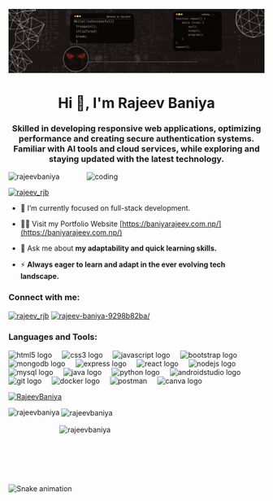 ![logo](https://github.com/RajeevBaniya/RajeevBaniya/blob/main/Black%20Gradient%20Minimalist%20Corporate%20Business%20Personal%20Profile%20New%20LinkedIn%20Banner.gif)
<h1 align="center">Hi 👋, I'm Rajeev Baniya</h1>
<h3 align="center">Skilled in developing responsive web applications, optimizing performance and creating secure authentication systems. Familiar with AI tools and cloud services, while exploring and staying updated with the latest technology.</h3>

<img align="right" alt="coding" width="350" src="https://raw.githubusercontent.com/TheDudeThatCode/TheDudeThatCode/master/Assets/Developer.gif">

<p align="left"> <img src="https://komarev.com/ghpvc/?username=rajeevbaniya&label=Profile%20views&color=0e75b6&style=flat" alt="rajeevbaniya" /> </p>

<p align="left"> <a href="https://twitter.com/rajeev_rjb" target="blank"><img src="https://img.shields.io/twitter/follow/rajeev_rjb?logo=twitter&style=for-the-badge" alt="rajeev_rjb" /></a> </p>

- 🌱 I’m currently focused on full-stack development.  

- 👨‍💻 Visit my Portfolio Website  [https://baniyarajeev.com.np/](https://baniyarajeev.com.np/)  

- 💬 Ask me about **my adaptability and quick learning skills.**  

- ⚡ **Always eager to learn and adapt in the ever evolving tech landscape.**  

<h3 align="left">Connect with me:</h3>
<p align="left">
<a href="https://twitter.com/rajeev_rjb" target="blank"><img align="center" src="https://raw.githubusercontent.com/rahuldkjain/github-profile-readme-generator/master/src/images/icons/Social/twitter.svg" alt="rajeev_rjb" height="30" width="40" /></a>
<a href="https://linkedin.com/in/rajeev-baniya-9298b82ba/" target="blank"><img align="center" src="https://raw.githubusercontent.com/rahuldkjain/github-profile-readme-generator/master/src/images/icons/Social/linked-in-alt.svg" alt="rajeev-baniya-9298b82ba/" height="30" width="40" /></a>	
</p>

<h3 align="left">Languages and Tools:</h3>
<p align="left"> 
  <img src="https://cdn.jsdelivr.net/gh/devicons/devicon/icons/html5/html5-original.svg" height="30" alt="html5 logo"  />
  <img width="12" />
  <img src="https://cdn.jsdelivr.net/gh/devicons/devicon/icons/css3/css3-original.svg" height="30" alt="css3 logo"  />
  <img width="12" />
  <img src="https://cdn.jsdelivr.net/gh/devicons/devicon/icons/javascript/javascript-original.svg" height="30" alt="javascript logo"  />
  <img width="12" />
  <img src="https://cdn.jsdelivr.net/gh/devicons/devicon/icons/bootstrap/bootstrap-original.svg" height="30" alt="bootstrap logo"  />
  <img width="12" />
  <img src="https://cdn.jsdelivr.net/gh/devicons/devicon/icons/mongodb/mongodb-original.svg" height="30" alt="mongodb logo"  />
  <img width="12" />
  <img src="https://cdn.jsdelivr.net/gh/devicons/devicon/icons/express/express-original.svg" height="30" alt="express logo"  />
  <img width="12" />
  <img src="https://cdn.jsdelivr.net/gh/devicons/devicon/icons/react/react-original.svg" height="30" alt="react logo"  />
  <img width="12" />
  <img src="https://cdn.jsdelivr.net/gh/devicons/devicon/icons/nodejs/nodejs-original.svg" height="30" alt="nodejs logo"  />
  <img width="12" />
  <img src="https://cdn.jsdelivr.net/gh/devicons/devicon/icons/mysql/mysql-original.svg" height="30" alt="mysql logo"  />
  <img width="12" />
  <img src="https://cdn.jsdelivr.net/gh/devicons/devicon/icons/java/java-original.svg" height="30" alt="java logo"  />
  <img width="12" />
  <img src="https://cdn.jsdelivr.net/gh/devicons/devicon/icons/python/python-original.svg" height="30" alt="python logo"  />
  <img width="12" />
  <img src="https://cdn.jsdelivr.net/gh/devicons/devicon/icons/androidstudio/androidstudio-original.svg" height="30" alt="androidstudio logo"  />
  <img width="12" />
  <img src="https://cdn.jsdelivr.net/gh/devicons/devicon/icons/git/git-original.svg" height="30" alt="git logo"  />
  <img width="12" />
  <img src="https://cdn.jsdelivr.net/gh/devicons/devicon/icons/docker/docker-original.svg" height="30" alt="docker logo"  />
  <img width="12" />
  <img src="https://www.vectorlogo.zone/logos/getpostman/getpostman-icon.svg" alt="postman" height="30" />
  <img width="12" />
  <img src="https://cdn.jsdelivr.net/gh/devicons/devicon/icons/canva/canva-original.svg" height="30" alt="canva logo"  />
  <img width="12" /> 
</p>

<p align="left"> 
  <a href="https://github.com/ryo-ma/github-profile-trophy">
    <img src="https://github-profile-trophy.vercel.app/?username=RajeevBaniya&" alt="RajeevBaniya" />
  </a> 
</p>

<p><img align="left" src="https://github-readme-stats-eg7g6x1e-rajeev-baniyas-projects.vercel.app/api/top-langs?username=rajeevbaniya&show_icons=true&locale=en&layout=compact&theme=dracula&hide_border=false" height="150" alt="rajeevbaniya"/></p>

<p>&nbsp;<img align="center" src="https://github-readme-stats-eg7g6x1e-rajeev-baniyas-projects.vercel.app/api?username=rajeevbaniya&show_icons=true&locale=en&theme=dracula&hide_border=false" height="150" alt="rajeevbaniya" /></p>

<p><img align="center" src="https://github-readme-streak-stats.herokuapp.com/?user=rajeevbaniya&theme=dracula&hide_border=false" height="150" alt="rajeevbaniya" /></p>

<br clear="both">

<img src="https://raw.githubusercontent.com/RajeevBaniya/RajeevBaniya/output/snake.svg" alt="Snake animation" />
